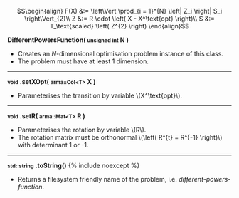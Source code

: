 $$\begin{align}
F(X) &:= \left\Vert \prod_{i = 1}^{N} \left| Z_i \right| S_i \right\Vert_{2}\\
Z &:= R \cdot \left( X - X^\text{opt} \right)\\
S &:= T_\text{scaled} \left( Z^{2} \right)
\end{align}$$

**DifferentPowersFunction( <small>unsigned int</small> N )**

- Creates an *N*-dimensional optimisation problem instance of this class.
- The problem must have at least 1 dimension.

---
**<small>void</small> .setXOpt( <small>arma::Col&lt;T&gt;</small> X )**

- Parameterises the transition by variable \\(X^\text{opt}\\).

---
**<small>void</small> .setR( <small>arma::Mat&lt;T&gt;</small> R )**

- Parameterises the rotation by variable \\(R\\).
- The rotation matrix must be orthonormal \\(\left( R^{t} = R^{-1} \right)\\) with determinant 1 or -1.

---
**<small>std::string</small> .toString()** {% include noexcept %}

- Returns a filesystem friendly name of the problem, i.e. *different-powers-function*.
